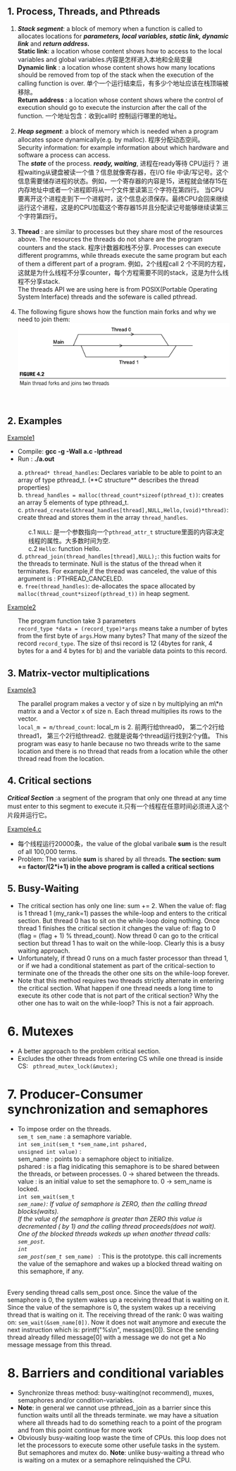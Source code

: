 ## 1. Process, Threads, and Pthreads
1. ***Stack segment***: a block of memory when a function is called to allocates locations for  ***parameters, local variables, static link, dynamic link*** and ***return address.*** <br>
**Static link**: a location whose content shows how to access to the local variables and global variables.内容是怎样进入本地和全局变量<br>
**Dynamic link** : a location whose content shows how many locations should be removed from top of the stack when the execution of the calling function is over. 单个一个运行结束后，有多少个地址应该在栈顶端被移除。<br>
**Return address** : a location whose content shows where the control of execution should go to execute the insturcion after the call of the function. 一个地址包含：收到call时 控制运行哪里的地址。<br><br>
2. ***Heap segment***: a block of memory which is needed when a program allocates space dynamically(e.g. by malloc). 程序分配动态空间。<br>
Security information: for example information about which hardware and software a process can access.<br>
The ***state*** of the process. ***ready, waiting***, 进程在ready等待 CPU运行？ 进程waiting从键盘被读一个值？信息就像寄存器，在I/O file 中读/写记号。这个信息需要储存进程的状态。例如，一个寄存器的内容是15，进程就会储存15在内存地址中或者一个进程即将从一个文件里读第三个字符在第四行。 当CPU要离开这个进程走到下一个进程时，这个信息必须保存。最终CPU会回来继续运行这个进程，这是的CPU加载这个寄存器15并且分配读记号能够继续读第三个字符第四行。<br><br>
3. **Thread** : are similar to processes but they share most of the resources above. The resources the threads do not share are the program counters and the stack. 程序计数器和栈不分享. Processes can execute different programms, while threads execute the same program but each of them a different part of a program. 例如，2个线程call 2 个不同的方程，这就是为什么线程不分享counter，每个方程需要不同的stack，这是为什么线程不分享stack.<br>
The threads API we are using here is from POSIX(Portable Operating System Interface) threads and the sofeware is called pthread.<br><br>
4. The following figure shows how the function main forks and why we need to join them:<br>
![fok image](https://github.com/Mira-Qiu/Shared-memory-architecture/blob/master/1.1.png?raw=true)<br>
<br>

## 2. Examples

[Example1](https://github.com/Mira-Qiu/Shared-memory-architecture/blob/master/a1.c)<br>
* Compile: <strong> gcc -g -Wall a.c -lpthread</strong><br>
* Run : <strong> ./a.out</strong><br>
<ul>a. <code>pthread* thread_handles</code>: Declares variable to be able to point to an array of type pthread_t. (**C structure** describes the thread properties)<br>
b. <code>thread_handles = malloc(thread_count*sizeof(pthread_t))</code>: creates an array 5 elements of type pthread_t.<br>
c. <code>pthread_create(&thread_handles[thread],NULL,Hello,(void)*thread)</code>: create thread and stores them in the array <code>thread_handles</code>.
  <ul>c.1 <code>NULL</code>: 是一个参数指向一个<code>pthread_attr_t</code> structure里面的内容决定线程的属性。大多数时间为空.<br>
    c.2 <code>Hello</code>: function Hello.<br></ul>
d. <code>pthread_join(thread_handles[thread],NULL);</code>: this fuction waits for the threads to terminate. Null is the status of the thread when it terminates. For example,if the thread was canceled, the value of this argument is : PTHREAD_CANCELED.<br>
  e. <code>free(thread_handles)</code>: de-allocates the space allocated by <code>malloc(thread_count*sizeof(pthread_t))</code> in heap segment.<br>
</ul>

[Example2](https://github.com/Mira-Qiu/Shared-memory-architecture/blob/master/Example2.c) <br>
<ul>The program function take 3 parameters <br>
<code>record_type *data = (record_type)*args</code> means take a number of bytes from the first byte of <code>args</code>.How many bytes? That many of the sizeof the record <code>record_type</code>. The size of thsi record is 12 (4bytes for rank, 4 bytes for a and 4 bytes for b) and the variable data points to this record.<br></ul>

## 3. Matrix-vector multiplications
[Example3](https://github.com/Mira-Qiu/Shared-memory-architecture/blob/master/Example3-Matrix-VectorMulti.c)<br>
<ul>The parallel program makes a vector y of size n by multiplying an m\*n matrix a and a Vector x of size n. Each thread multiplies its rows to the vector.<br>
<code>local_m = m/thread_count</code>: local_m is 2. 前两行给thread0， 第二个2行给thread1， 第三个2行给thread2. 也就是说每个thread运行找到2个y值。 This program was easy to hanle because no two threads write to the same location and there is no thread that reads from a location while the other thread read from the location.<br>
</ul>

## 4. Critical sections
***Critical Section*** :a segment of the program that only one thread at any time must enter to this segment to execute it.只有一个线程在任意时间必须进入这个片段并运行它。<br>

[Example4.c](https://github.com/Mira-Qiu/Shared-memory-architecture/blob/master/Example4_calculate_Pi.c)<br>
* 每个线程运行20000条，the value of the global varibale **sum** is the result of all 100,000 terms.<br>
* Problem: The variable **sum** is shared by all threads. **The section: sum += factor/(2\*i+1) in the above program is called a critical sections**<br>

## 5. Busy-Waiting

* The critical section has only one line: sum += 2. When the value of: flag is 1 thread 1 (my_rank=1) passes the while-loop and enters to the critical section. But thread 0 has to sit on the while-loop doing nothing. Once thread 1 finishes the critical section it changes the value of: flag to 0 (flag = (flag + 1) % thread_count). Now thread 0 can go to the critical section but thread 1 has to wait on the while-loop. Clearly this is a busy waiting approach.<br>
* Unfortunately, if thread 0 runs on a much faster processor than thread 1, or if we had a conditional statement as part of the critical-section to terminate one of the threads the other one sits on the while-loop forever. <br>
* Note that this method requires two threads strictly alternate in entering the critical section. What happen if one thread needs a long time to execute its other code that is not part of the critical section? Why the other one has to wait on the while-loop? This is not a fair approach.<br>

# 6. Mutexes
* A better approach to the problem critical section.<br>
* Excludes the other threads from entering CS while one thread is inside CS:
<code> pthread_mutex_lock(&mutex);</code><br>

# 7. Producer-Consumer synchronization and semaphores
*  To impose order on the threads.<br>
<code>sem_t sem_name</code> : a semaphore variable.<br>
<code>int sem_init(sem_t *sem_name,int pshared, unsigned int value)</code> : <br>
  sem_name : points to a semaphore object to initialize.<br>
  pshared : is a flag inidicating this semaphore is to be shared between the threads, or between processes. 0 -> shared between the threads.<br>
  value : is an initial value to set the semaphore to. 0 -> sem_name is locked.<br>
  <code>int sem_wait(sem_t *sem_name)</code>: 
  If value of semaphore is  ZERO, then the calling thread blocks(waits). <br>
  If the value of the semaphore is greater than ZERO this value is decremented ( by 1) and the calling thread proceeds(does not wait). <br>
  One of the blocked threads wakeds up when another thread calls: <code>sem_post</code>.<br>
  <code>int sem_post(sem_t* sem_name) </code> : This is the prototype. this call increments the value of the semaphore and wakes up a blocked thread waiting on this semaphore, if any. <br>
<br>
Every sending thread calls sem_post once. Since the value of the semaphore is 0, the system wakes up a receiving thread that is waiting on it. Since the value of the semaphore is 0, the system wakes up a receiving thread that is waiting on it. The receiving thread of the rank: 0 was waiting on: <code>sem_wait(&sem_name[0])</code>. Now it does not wait anymore and execute the next instruction which is: printf("%s\n", messages[0]). Since the sending thread already filled message[0] with a message we do not get a No message message from this thread. <br>

# 8. Barriers and conditional variables

* Synchronize threas method: busy-waiting(not recommend), muxes, semaphores and/or condition-variables.<br>
* <strong>Note</strong>: in general we cannot use pthread_join as a barrier since this function waits until all the threads terminate. we may have a situation where all threads had to do something reach to a point of the program and from this point continue for more work<br>
* Obviously busy-waiting loop waste the time of CPUs. this loop does not let the processors to execute some other usefule tasks in the system. But semaphores and mutex do. <strong>Note</strong>: unlike busy-waiting a thread who is waiting on a mutex or a semaphore relinquished the CPU.<br>
